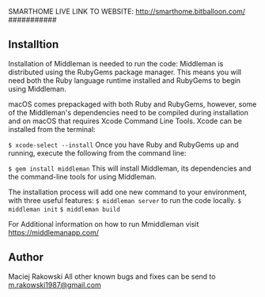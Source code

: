 SMARTHOME   LIVE LINK TO WEBSITE: http://smarthome.bitballoon.com/
###########


Installtion
-----------
Installation of Middleman is needed to run the code:
Middleman is distributed using the RubyGems package manager. This means you will need both the Ruby language runtime installed and RubyGems to begin using Middleman.

macOS comes prepackaged with both Ruby and RubyGems, however, some of the Middleman's dependencies need to be compiled during installation and on macOS that requires Xcode Command Line Tools. Xcode can be installed from the terminal:

`$ xcode-select --install`
Once you have Ruby and RubyGems up and running, execute the following from the command line:

`$ gem install middleman`
This will install Middleman, its dependencies and the command-line tools for using Middleman.

The installation process will add one new command to your environment, with three useful features:
`$ middleman server` to run the code locally.
`$ middleman init`
`$ middleman build`

For Additional information on how to run Mmiddleman visit https://middlemanapp.com/











Author
---------
Maciej Rakowski
All other known bugs and fixes can be send to m.rakowski1987@gmail.com

